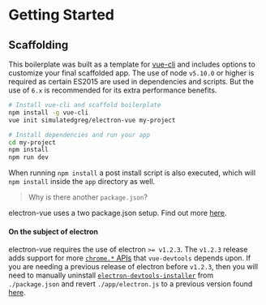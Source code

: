 # Getting Started
 
## Scaffolding
This boilerplate was built as a template for [vue-cli](https://github.com/vuejs/vue-cli) and includes options to customize your final scaffolded app. The use of node `v5.10.0` or higher is required as certain ES2015 are used in dependencies and scripts. But the use of `6.x` is recommended for its extra performance benefits.

```bash
# Install vue-cli and scaffold boilerplate
npm install -g vue-cli
vue init simulatedgreg/electron-vue my-project

# Install dependencies and run your app
cd my-project
npm install
npm run dev
```

When running `npm install` a post install script is also executed, which will `npm install` inside the `app` directory as well.


> Why is there another `package.json`?

electron-vue uses a two package.json setup. Find out more [here](https://simulatedgreg.gitbooks.io/electron-vue/content/docs/project_structure.html).

#### On the subject of electron
electron-vue requires the use of electron `>= v1.2.3`. The `v1.2.3` release adds support for more [`chrome.*` APIs](https://github.com/electron/electron/releases/tag/v1.2.3) that `vue-devtools` depends upon. If you are needing a previous release of electron before `v1.2.3`, then you will need to manually uninstall [`electron-devtools-installer`](https://github.com/SimulatedGREG/electron-vue/blob/master/template/package.json#L36) from `./package.json` and revert `./app/electron.js` to a previous version found [here](https://github.com/SimulatedGREG/electron-vue/commit/e7175ee0337f3af36de49aef10cf58a64d75a220). 

